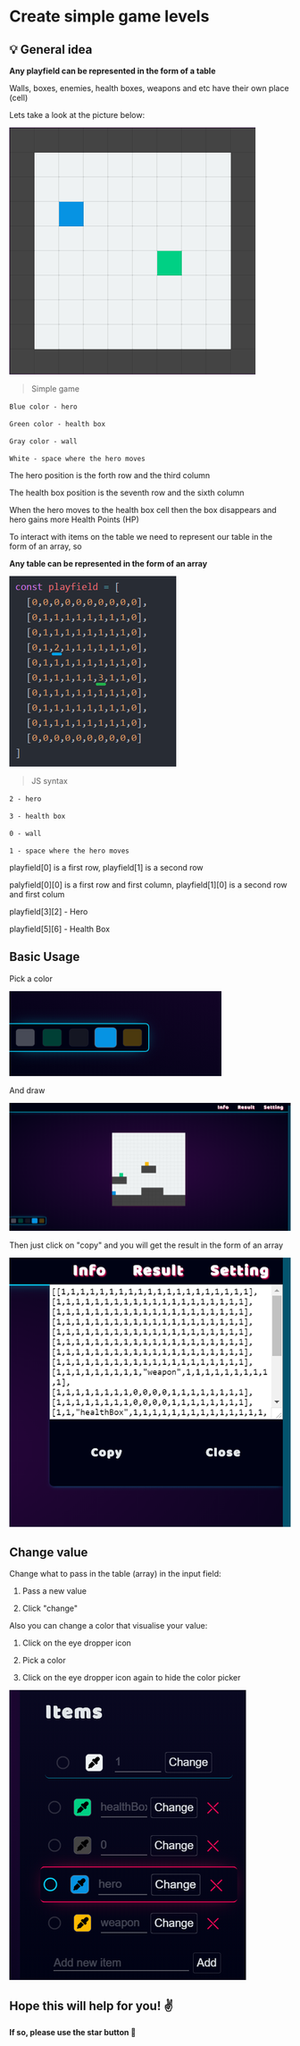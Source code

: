 # Create simple game levels
## 💡 General idea

**Any playfield can be represented in the form of a table**

Walls, boxes, enemies, health boxes, weapons and etc have their own place (cell)

Lets take a look at the picture below:

![Simple game screenshot](https://raw.githubusercontent.com/Evoltic/create-level/master/src/img/simple_ss.png)

> Simple game

 `Blue color - hero`
 
 `Green color - health box`
 
 `Gray color - wall`
 
 `White - space where the hero moves`
 
The hero position is the forth row and the third column

The health box position is the seventh row and the sixth column

When the hero moves to the health box cell then the box disappears and hero gains more Health Points (HP)

To interact with items on the table we need to represent our table in the form of an array, so

**Any table can be represented in the form of an array**

![Array screenshot](https://raw.githubusercontent.com/Evoltic/create-level/master/src/img/array_ss.png)

> JS syntax

 `2 - hero`
 
 `3 - health box`
 
 `0 - wall`
 
 `1 - space where the hero moves`

playfield[0] is a first row, playfield[1] is a second row

palyfield[0][0] is a first row and first column, playfield[1][0] is a second row and first colum

playfield[3][2] - Hero

playfield[5][6] - Health Box

## Basic Usage

Pick a color

![Color bar screenshot](https://raw.githubusercontent.com/Evoltic/create-level/master/src/img/colorbar_ss.png)

And draw 

![Project screenshot](https://raw.githubusercontent.com/Evoltic/create-level/master/src/img/project_ss.png)

Then just click on "copy" and you will get the result in the form of an array

![Result screenshot](https://raw.githubusercontent.com/Evoltic/create-level/master/src/img/result_ss.png)

## Change value

Change what to pass in the table (array) in the input field:

1.  Pass a new value

2. Click "change"

Also you can change a color that visualise your value:

1. Click on the eye dropper icon 

2. Pick a color

3. Click on the eye dropper icon again to hide the color picker

![Items screenshot](https://raw.githubusercontent.com/Evoltic/create-level/master/src/img/items_ss.png)

## Hope this will help for you! ✌️
**If so, please use the star button 🌟**
